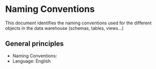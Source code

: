 # **Naming Conventions**
This document identifies the naming conventions used for the different objects in the data warehouse (schemas, tables, views...)

## **General principles**
 - Naming Conventions: 
 - Language: English
